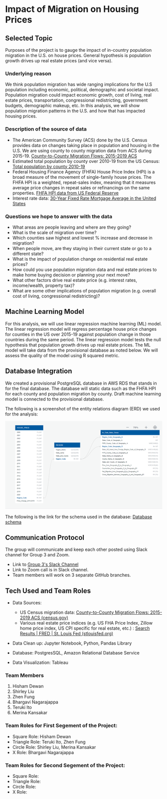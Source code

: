 # Impact of Migration on Housing Prices
## Selected Topic
Purposes of the project is to gauge the impact of in-country population migration in the U.S. on house prices. General hypothesis is population growth drives up real estate prices (and vice versa). 

### Underlying reason
We think population migration has wide ranging implications for the U.S population including economic, political, demographic and societal impact. Population migration could impact economic growth, cost of living, real estate prices, transportation, congressional redistricting, government budgets, demographic makeup, etc. In this analysis, we will show population migration patterns in the U.S. and how that has impacted housing prices.

### Description of the source of data

- The American Community Survey (ACS) done by the U.S. Census provides data on changes taking place in population and housing in the U.S. We are using county to county migration data from ACS during 2015-19. [County-to-County Migration Flows: 2015-2019 ACS](https://www.census.gov/data/tables/2019/demo/geographic-mobility/county-to-county-migration-2015-2019.html)
- Estimated total population by county over 2010-19 from the US Census: [Total population by county 2010-19](https://www2.census.gov/programs-surveys/popest/datasets/2010-2019/counties/totals/co-est2019-alldata.csv)
- Federal Housing Finance Agency (FHFA) House Price Index (HPI) is a broad measure of the movement of single-family house prices. The FHFA HPI is a weighted, repeat-sales index, meaning that it measures average price changes in repeat sales or refinancings on the same properties. [FHFA HPI data from US Federal Reserve](https://geofred.stlouisfed.org/map/?th=ylgn&cc=5&rc=false&im=fractile&sb&lng=-100.239&lat=41.558&zm=5&sl&sv&sti=942&rt=county&at=Not%20Seasonally%20Adjusted,%20Annual,%20Index%202000%3D100,%20no_period_desc&fq=Annual&dt=2020-01-01&am=Average&un=lin) 
- Interest rate data: [30-Year Fixed Rate Mortgage Average in the United States](https://fred.stlouisfed.org/series/MORTGAGE30US)

### Questions we hope to answer with the data
- What areas are people leaving and where are they going?
- What is the scale of migration over time?
- Which counties saw highest and lowest % increase and decrease in migration? 
- When people move, are they staying in their current state or go to a different state?
- What is the impact of population change on residential real estate prices?
- How could you use population migration data and real estate prices to make home buying decision or planning your next move?
- What other factors drive real estate price (e.g. interest rates, income/wealth, property tax)?
- What are some other implications of population migration (e.g. overall cost of living, congressional redistricting)?

## Machine Learning Model
For this analysis, we will use linear regression machine learning (ML) model. The linear regression model will regress percentage house price changes for counties in the US over 2015-19 against population change in those countries during the same period. The linear regression model tests the null hypothesis that population growth drives up real estate prices. The ML model will take data from the provisional database as noted below. We will assess the quality of the model using R squared metric. 


## Database Integration
We created a provisional PostgreSQL database in AWS RDS that stands in for the final database. The database will static data such as the FHFA HPI for each county and population migration by county. Draft machine learning model is connected to the provisional database. 

The following is a screenshot of the entity relations diagram (ERD) we used for the analysis:

![ERD_PreliminaryDraft](/Resources/ERD_PreliminaryDraft.png)

The following is the link for the schema used in the database: [Database schema](https://raw.githubusercontent.com/hishamdewan/Migration_and_Housing/main/Resources/create_tables_sql)


## Communication Protocol
The group will communicate and keep each other posted using Slack channel for Group 3 and Zoom. 

- Link to [Group 3's Slack Channel](https://ucbvirtdatapt-puq6469.slack.com/archives/C02RWJSSP53)
- Link to Zoom call is in Slack channel. 
- Team members will work on 3 separate GitHub branches.


## Tech Used and Team Roles
- Data Sources: 
    - US Census migration data: [County-to-County Migration Flows: 2015-2019 ACS (census.gov)](https://www.census.gov/data/tables/2019/demo/geographic-mobility/county-to-county-migration-2015-2019.html)
    - Various real estate price indices (e.g. US FHA Price Index, Zillow home price index, US CPI specific for real estate, etc.) : [Search Results | FRED | St. Louis Fed (stlouisfed.org)](https://fred.stlouisfed.org/searchresults/?st=All-Transactions%20House%20Price%20Index&t=county&ob=sr&od=desc&types=gen;geot)

- Data Clean up: Jupyter Notebook, Python, Pandas Library
- Database: PostgresSQL, Amazon Relational Database Service
- Data Visualization: Tableau


### Team Members
1. Hisham Dewan
2. Shirley Liu
3. Zhen Fung
4. Bhargavi Nagarajappa
5. Teruki Ito
6. Merina Kansakar

### Team Roles for First Segement of the Project:
- Square Role: Hisham Dewan
- Triangle Role: Teruki Ito, Zhen Fung
- Circle Role: Shirley Liu, Merina Kansakar
- X Role: Bhargavi Nagarajappa

### Team Roles for Second Segement of the Project:
- Square Role: 
- Triangle Role: 
- Circle Role: 
- X Role: 






